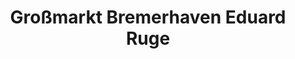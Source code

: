 ---
title: "Großmarkt Bremerhaven Eduard Ruge"
url: /bremerhaven/grossmarkt-bremerhaven-eduard-ruge/
shop: Großhandel
---